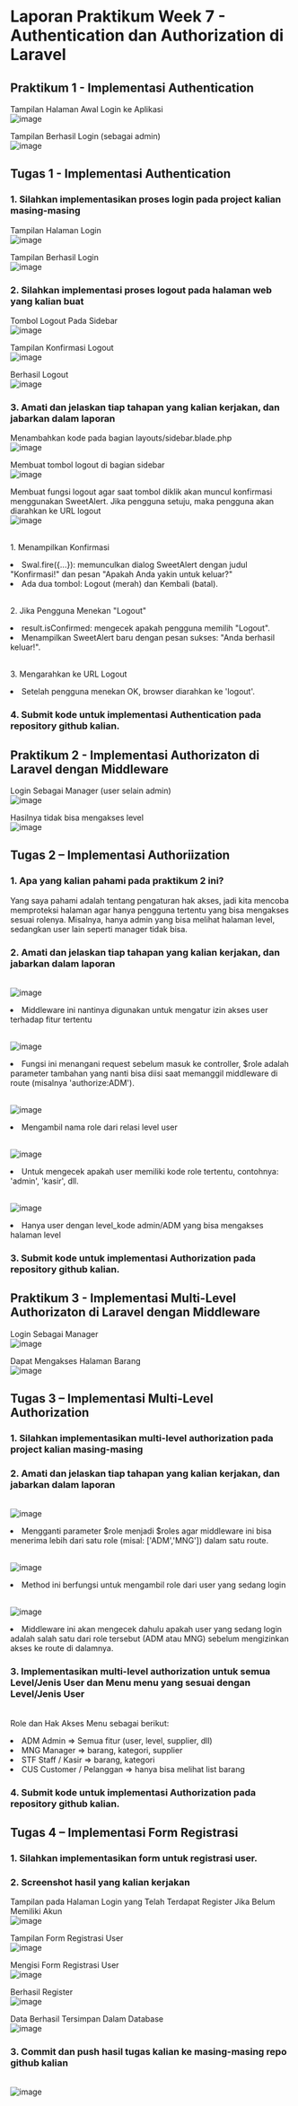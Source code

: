# Laporan Praktikum Week 7 - Authentication dan Authorization di Laravel 

## Praktikum 1 - Implementasi Authentication
Tampilan Halaman Awal Login ke Aplikasi 
<br>![image](https://github.com/user-attachments/assets/b70d35a5-d19b-4d7e-bcd7-04a7cc24b0a6)

Tampilan Berhasil Login (sebagai admin)
<br>![image](https://github.com/user-attachments/assets/98376dea-d6db-4f00-8fd3-c94071a10145)

## Tugas 1 - Implementasi Authentication
### 1. Silahkan implementasikan proses login pada project kalian masing-masing
Tampilan Halaman Login
<br>![image](https://github.com/user-attachments/assets/b70d35a5-d19b-4d7e-bcd7-04a7cc24b0a6)

Tampilan Berhasil Login
<br>![image](https://github.com/user-attachments/assets/98376dea-d6db-4f00-8fd3-c94071a10145)

### 2. Silahkan implementasi proses logout pada halaman web yang kalian buat
Tombol Logout Pada Sidebar
<br>![image](https://github.com/user-attachments/assets/0dddd242-1fbc-44a5-a7a6-de33894b7ff1)

Tampilan Konfirmasi Logout
<br>![image](https://github.com/user-attachments/assets/98df00f8-700f-4b3e-ad01-1bea14ab2358)

Berhasil Logout
<br>![image](https://github.com/user-attachments/assets/aa66ba78-164c-47f9-91c9-19b251eeab8f)

### 3. Amati dan jelaskan tiap tahapan yang kalian kerjakan, dan jabarkan dalam laporan
Menambahkan kode pada bagian layouts/sidebar.blade.php
<br>![image](https://github.com/user-attachments/assets/0cf7d278-4c7a-4b73-83a3-e5ae8753da6f)

Membuat tombol logout di bagian sidebar
<br>![image](https://github.com/user-attachments/assets/ecc8dfb7-2529-46c5-9d1a-ff0df0719fe9)

Membuat fungsi logout agar saat tombol diklik akan muncul konfirmasi menggunakan SweetAlert. Jika pengguna setuju, maka pengguna akan diarahkan ke URL logout
<br>![image](https://github.com/user-attachments/assets/1fa323db-490a-464d-86d8-f3ccaf899726)

<br>1. Menampilkan Konfirmasi
<li>Swal.fire({...}): memunculkan dialog SweetAlert dengan judul "Konfirmasi!" dan pesan "Apakah Anda yakin untuk keluar?"
<li>Ada dua tombol: Logout (merah) dan Kembali (batal).</li>

<br>2. Jika Pengguna Menekan "Logout"
<li>result.isConfirmed: mengecek apakah pengguna memilih "Logout".</li>
<li>Menampilkan SweetAlert baru dengan pesan sukses: "Anda berhasil keluar!".</li>

<br>3. Mengarahkan ke URL Logout
<li>Setelah pengguna menekan OK, browser diarahkan ke 'logout'.</li>

### 4. Submit kode untuk implementasi Authentication pada repository github kalian. 

## Praktikum 2 - Implementasi Authorizaton di Laravel dengan Middleware
Login Sebagai Manager (user selain admin)
<br>![image](https://github.com/user-attachments/assets/be22a596-81a1-4ffa-90ef-5b306747dc50)

Hasilnya tidak bisa mengakses level
<br>![image](https://github.com/user-attachments/assets/43f7a212-b5ab-4d07-8638-a9658b20f8cd)

## Tugas 2 – Implementasi Authoriization
### 1. Apa yang kalian pahami pada praktikum 2 ini?
Yang saya pahami adalah tentang pengaturan hak akses, jadi kita mencoba memproteksi halaman agar hanya pengguna tertentu yang bisa mengakses sesuai rolenya. Misalnya, hanya admin yang bisa melihat halaman level, sedangkan user lain seperti manager tidak bisa.

### 2. Amati dan jelaskan tiap tahapan yang kalian kerjakan, dan jabarkan dalam laporan
<br>![image](https://github.com/user-attachments/assets/244fb928-515b-4d17-b00c-1fefd4927d93)
<li>Middleware ini nantinya digunakan untuk mengatur izin akses user terhadap fitur tertentu</li>

<br>![image](https://github.com/user-attachments/assets/de76a0f7-a01a-45dc-96c9-7b1b32f0d197)
<li>Fungsi ini menangani request sebelum masuk ke controller, $role adalah parameter tambahan yang nanti bisa diisi saat memanggil middleware di route (misalnya 'authorize:ADM').</li>

<br>![image](https://github.com/user-attachments/assets/4a52048d-d072-4568-a983-d8cae0593574)
<li>Mengambil nama role dari relasi level user</li>

<br>![image](https://github.com/user-attachments/assets/2d422fd0-d410-4f2d-a689-bd7f10542f4f)
<li>Untuk mengecek apakah user memiliki kode role tertentu, contohnya: 'admin', 'kasir', dll.</li>

<br>![image](https://github.com/user-attachments/assets/8f66464f-680f-44c5-9451-ad558da3ff51)
<li>Hanya user dengan level_kode admin/ADM yang bisa mengakses halaman level</li>

### 3. Submit kode untuk implementasi Authorization pada repository github kalian.

## Praktikum 3 - Implementasi Multi-Level Authorizaton di Laravel dengan Middleware
Login Sebagai Manager
<br>![image](https://github.com/user-attachments/assets/f52b1a07-252d-4fc5-ad67-d954a05c05f3)

Dapat Mengakses Halaman Barang
<br>![image](https://github.com/user-attachments/assets/644475d8-301f-42b5-9cdd-1280c79454fb)

## Tugas 3 – Implementasi Multi-Level Authorization
### 1. Silahkan implementasikan multi-level authorization pada project kalian masing-masing 
### 2. Amati dan jelaskan tiap tahapan yang kalian kerjakan, dan jabarkan dalam laporan 
<br>![image](https://github.com/user-attachments/assets/2a493074-5f18-4d17-acfa-013aa9f314d2)
<li>Mengganti parameter $role menjadi $roles agar middleware ini bisa menerima lebih dari satu role (misal: ['ADM','MNG']) dalam satu route.</li>

<br>![image](https://github.com/user-attachments/assets/51cfd174-650e-4725-9032-d1cb686ab6ca)
<li>Method ini berfungsi untuk mengambil role dari user yang sedang login</li>

<br>![image](https://github.com/user-attachments/assets/20f83a1b-9691-4d37-b806-4244f6de416d)
<li>Middleware ini akan mengecek dahulu apakah user yang sedang login adalah salah satu dari role tersebut (ADM atau MNG) sebelum mengizinkan akses ke route di dalamnya.</li>

### 3. Implementasikan multi-level authorization untuk semua Level/Jenis User dan Menu menu yang sesuai dengan Level/Jenis User 
<br>Role dan Hak Akses Menu sebagai berikut:
<li>ADM	Admin	=> Semua fitur (user, level, supplier, dll)</li>
<li>MNG	Manager =>	barang, kategori, supplier</li>
<li>STF	Staff / Kasir	=> barang, kategori</li>
<li>CUS	Customer / Pelanggan =>	hanya bisa melihat list barang</li>

### 4. Submit kode untuk implementasi Authorization pada repository github kalian.

## Tugas 4 – Implementasi Form Registrasi
### 1. Silahkan implementasikan form untuk registrasi user. 
### 2. Screenshot hasil yang kalian kerjakan 
Tampilan pada Halaman Login yang Telah Terdapat Register Jika Belum Memiliki Akun
<br>![image](https://github.com/user-attachments/assets/d9d25d61-6f18-4ecb-98c0-589786e0fa00)

Tampilan Form Registrasi User
<br>![image](https://github.com/user-attachments/assets/b76f2793-a5d3-4192-96af-d8147bade27b)

Mengisi Form Registrasi User
<br>![image](https://github.com/user-attachments/assets/2435d061-b5cb-4577-ad48-7c6217e72e28)

Berhasil Register
<br>![image](https://github.com/user-attachments/assets/987ad971-ec38-4a27-94fe-dbd0e0d783b8)

Data Berhasil Tersimpan Dalam Database
<br>![image](https://github.com/user-attachments/assets/a0a7e6f2-a53a-4b2e-b378-199e6dda70ca)

### 3. Commit dan push hasil tugas kalian ke masing-masing repo github kalian
<br>![image](https://github.com/user-attachments/assets/d6dc6f97-34c0-4ec3-80a5-f2c95eb135b8)
